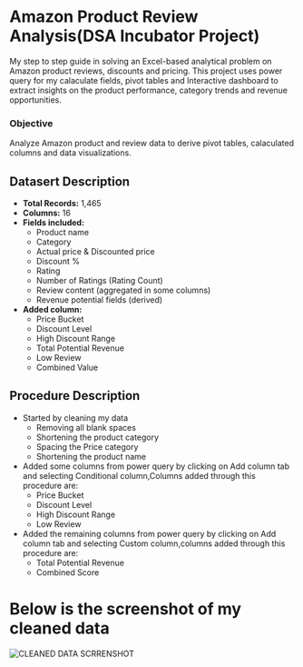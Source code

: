 # Amazon Product Review Analysis(DSA Incubator Project)
My step to step guide in solving an Excel-based analytical problem on Amazon product reviews, discounts and pricing.
This project uses power query for my calaculate fields, pivot tables and Interactive dashboard to extract insights on the product performance, category trends and revenue opportunities.

### Objective
Analyze Amazon product and review data to derive pivot tables, calaculated columns and data visualizations.

## Datasert Description
- **Total Records:** 1,465
- **Columns:** 16
- **Fields included:**
  - Product name
  - Category
  - Actual price & Discounted price
  - Discount %
  - Rating
  - Number of Ratings (Rating Count)
  - Review content (aggregated in some columns)
  - Revenue potential fields (derived)
- **Added column:**
  - Price Bucket
  - Discount Level
  - High Discount Range
  - Total Potential Revenue
  - Low Review
  - Combined Value

## Procedure Description 
- Started by cleaning my data
  - Removing all blank spaces
  - Shortening the product category 
  - Spacing the Price category
  - Shortening the product name
- Added some columns from power query by clicking on Add column tab and selecting Conditional column,Columns added through this procedure are:
  - Price Bucket
  - Discount Level
  - High Discount Range
  - Low Review
- Added the remaining columns from power query by clicking on Add column tab and selecting Custom column,columns added through this procedure are:
  - Total Potential Revenue
  - Combined Score

 # Below is the screenshot of my cleaned data
 ![CLEANED DATA SCRRENSHOT](https://github.com/user-attachments/assets/41eb0672-9eb1-4a91-ae91-a8ec48b2a87b)

 

